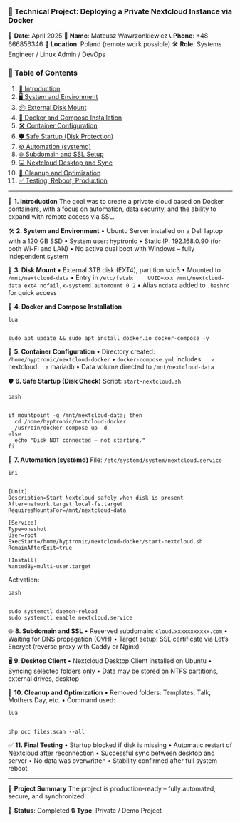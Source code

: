 ### **🧭 Technical Project: Deploying a Private Nextcloud Instance via Docker**

📅 **Date**: April 2025
👤 **Name**: Mateusz Wawrzonkiewicz
📞 **Phone**: +48 666856346
📍 **Location**: Poland (remote work possible)
🛠️ **Role**: Systems Engineer / Linux Admin / DevOps

### 📑 Table of Contents

1. [🎯 Introduction](#1-introduction)  
2. [🖥️ System and Environment](#2-system-and-environment)  
3. [📦 External Disk Mount](#3-disk-mount)  
4. [🐳 Docker and Compose Installation](#4-docker-and-compose-installation)  
5. [🛠️ Container Configuration](#5-container-configuration)  
6. [🛡️ Safe Startup (Disk Protection)](#6-safe-startup-disk-check)  
7. [⚙️ Automation (systemd)](#7-automation-systemd)  
8. [🌐 Subdomain and SSL Setup](#8-subdomain-and-ssl-setup)  
9. [💻 Nextcloud Desktop and Sync](#9-nextcloud-desktop-and-sync)  
10. [🧹 Cleanup and Optimization](#10-cleanup-and-optimization)  
11. [✅ Testing, Reboot, Production](#11-testing-reboot-production)

------

🎯 **1. Introduction**
The goal was to create a private cloud based on Docker containers, with a focus on automation, data security, and the ability to expand with remote access via SSL.

🛠️ **2. System and Environment**
• Ubuntu Server installed on a Dell laptop with a 120 GB SSD
• System user: hyptronic
• Static IP: 192.168.0.90 (for both Wi-Fi and LAN)
• No active dual boot with Windows – fully independent system

💽 **3. Disk Mount**
• External 3TB disk (EXT4), partition sdc3
• Mounted to `/mnt/nextcloud-data`
• Entry in `/etc/fstab`:
  `UUID=xxx /mnt/nextcloud-data ext4 nofail,x-systemd.automount 0 2`
• Alias `ncdata` added to `.bashrc` for quick access

🐳 **4. Docker and Compose Installation**

```
lua


sudo apt update && sudo apt install docker.io docker-compose -y
```

🧩 **5. Container Configuration**
• Directory created: `/home/hyptronic/nextcloud-docker`
• `docker-compose.yml` includes:
 ◦ nextcloud
 ◦ mariadb
• Data volume directed to `/mnt/nextcloud-data`

🛡️ **6. Safe Startup (Disk Check)**
Script: `start-nextcloud.sh`

```
bash


if mountpoint -q /mnt/nextcloud-data; then
  cd /home/hyptronic/nextcloud-docker
  /usr/bin/docker compose up -d
else
  echo "Disk NOT connected – not starting."
fi
```

🔁 **7. Automation (systemd)**
File: `/etc/systemd/system/nextcloud.service`

```
ini


[Unit]
Description=Start Nextcloud safely when disk is present
After=network.target local-fs.target
RequiresMountsFor=/mnt/nextcloud-data

[Service]
Type=oneshot
User=root
ExecStart=/home/hyptronic/nextcloud-docker/start-nextcloud.sh
RemainAfterExit=true

[Install]
WantedBy=multi-user.target
```

Activation:

```
bash


sudo systemctl daemon-reload  
sudo systemctl enable nextcloud.service
```

🌐 **8. Subdomain and SSL**
• Reserved subdomain: `cloud.xxxxxxxxxxx.com`
• Waiting for DNS propagation (OVH)
• Target setup: SSL certificate via Let’s Encrypt (reverse proxy with Caddy or Nginx)

🖥️ **9. Desktop Client**
• Nextcloud Desktop Client installed on Ubuntu
• Syncing selected folders only
• Data may be stored on NTFS partitions, external drives, desktop

🧹 **10. Cleanup and Optimization**
• Removed folders: Templates, Talk, Mothers Day, etc.
• Command used:

```
lua


php occ files:scan --all
```

✅ **11. Final Testing**
• Startup blocked if disk is missing
• Automatic restart of Nextcloud after reconnection
• Successful sync between desktop and server
• No data was overwritten
• Stability confirmed after full system reboot

------

🧾 **Project Summary**
The project is production-ready – fully automated, secure, and synchronized.

📝 **Status**: Completed
🔒 **Type**: Private / Demo Project
